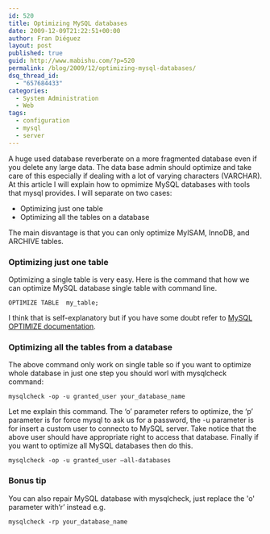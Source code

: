 ```yaml
---
id: 520
title: Optimizing MySQL databases
date: 2009-12-09T21:22:51+00:00
author: Fran Diéguez
layout: post
published: true
guid: http://www.mabishu.com/?p=520
permalink: /blog/2009/12/optimizing-mysql-databases/
dsq_thread_id:
  - "657684433"
categories:
  - System Administration
  - Web
tags:
  - configuration
  - mysql
  - server
---
```

A huge used database reverberate on a more fragmented database even if
you delete any large data. The data base admin should optimize and take
care of this especially if dealing with a lot of varying characters
(VARCHAR). At this article I will explain how to opmimize MySQL
databases with tools that mysql provides. I will separate on two cases:

  - Optimizing just one table
  - Optimizing all the tables on a database

The main disvantage is that you can only optimize MyISAM, InnoDB, and
ARCHIVE tables.

### Optimizing just one table

Optimizing a single table is very easy. Here is the command that how we
can optimize MySQL database single table with command line.

    OPTIMIZE TABLE  my_table;

I think that is self-explanatory but if you have some doubt refer to
[MySQL OPTIMIZE
documentation](http://dev.mysql.com/doc/refman/5.1/en/optimize-table.html "Mysql optimize documentation").

### Optimizing all the tables from a database

The above command only work on single table so if you want to optimize
whole database in just one step you should worl with mysqlcheck command:

    mysqlcheck -op -u granted_user your_database_name

Let me explain this command. The ‘o’ parameter refers to optimize, the
‘p’ parameter is for force mysql to ask us for a password, the -u
parameter is for insert a custom user to connecto to MySQL server. Take
notice that the above user should have appropriate right to access that
database. Finally if you want to optimize all MySQL databases then do
this.

    mysqlcheck -op -u granted_user –all-databases

### Bonus tip

You can also repair MySQL database with mysqlcheck, just replace the 'o'
parameter with‘r’ instead e.g.

    mysqlcheck -rp your_database_name
